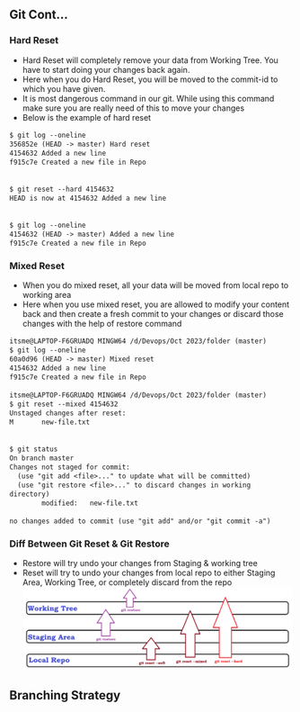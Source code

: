 ## Git Cont...

### Hard Reset
- Hard Reset will completely remove your data from Working Tree. You have to start doing your changes back again.
- Here when you do Hard Reset, you will be moved to the commit-id to which you have given.
- It is most dangerous command in our git. While using this command make sure you are really need of this to move your changes
- Below is the example of hard reset
```
$ git log --oneline 
356852e (HEAD -> master) Hard reset
4154632 Added a new line
f915c7e Created a new file in Repo


$ git reset --hard 4154632
HEAD is now at 4154632 Added a new line


$ git log --oneline 
4154632 (HEAD -> master) Added a new line
f915c7e Created a new file in Repo
```

### Mixed Reset
- When you do mixed reset, all your data will be moved from local repo to working area
- Here when you use mixed reset, you are allowed to modify your content back and then create a fresh commit to your changes or discard those changes with the help of restore command

```
itsme@LAPTOP-F6GRUADQ MINGW64 /d/Devops/Oct 2023/folder (master)
$ git log --oneline 
60a0d96 (HEAD -> master) Mixed reset
4154632 Added a new line
f915c7e Created a new file in Repo

itsme@LAPTOP-F6GRUADQ MINGW64 /d/Devops/Oct 2023/folder (master)
$ git reset --mixed 4154632
Unstaged changes after reset:
M       new-file.txt


$ git status
On branch master
Changes not staged for commit:
  (use "git add <file>..." to update what will be committed)
  (use "git restore <file>..." to discard changes in working directory)
        modified:   new-file.txt

no changes added to commit (use "git add" and/or "git commit -a")
```

### Diff Between Git Reset & Git Restore
- Restore will try undo your changes from Staging & working tree
- Reset will try to undo your changes from local repo to either Staging Area, Working Tree, or completely discard from the repo
![Privew](./Images/git15.png)

## Branching Strategy

